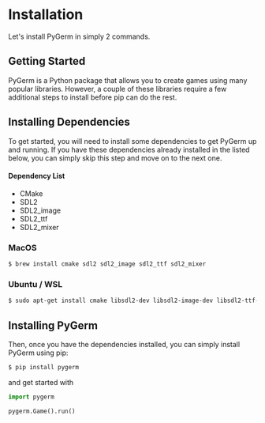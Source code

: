 # Installation

Let's install PyGerm in simply 2 commands.

## Getting Started
PyGerm is a Python package that allows you to create games using many popular libraries. However, a couple of these libraries require a few additional steps to install before pip can do the rest.

## Installing Dependencies
To get started, you will need to install some dependencies to get PyGerm up and running. If you have these dependencies already installed in the listed below, you can simply skip this step and move on to the next one.

#### Dependency List
- CMake
- SDL2
- SDL2_image
- SDL2_ttf
- SDL2_mixer

### MacOS
```bash
$ brew install cmake sdl2 sdl2_image sdl2_ttf sdl2_mixer
```

### Ubuntu / WSL
```bash
$ sudo apt-get install cmake libsdl2-dev libsdl2-image-dev libsdl2-ttf-dev libsdl2-mixer-dev
```

## Installing PyGerm
Then, once you have the dependencies installed, you can simply install PyGerm using pip:
```bash
$ pip install pygerm
```

and get started with 

```python
import pygerm

pygerm.Game().run()
```

